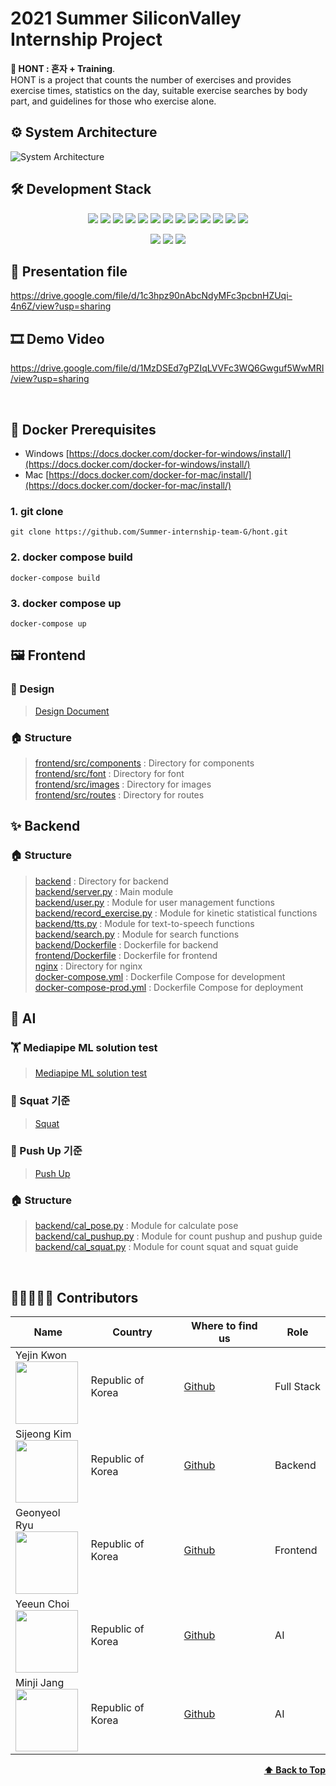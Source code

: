 # 2021 Summer SiliconValley Internship Project
**💪 HONT : 혼자 + Training**.  
HONT is a project that counts the number of exercises and provides exercise times, statistics on the day, suitable exercise searches by body part, and guidelines for those who exercise alone.

## ⚙ System Architecture
![System Architecture](https://user-images.githubusercontent.com/34560965/127418871-6adb856a-9ef8-4423-9559-0b3ac1999172.png)


## 🛠 Development Stack
<p align="center">
  <img src="https://img.shields.io/badge/React-v17.0.2-blue" />
  <img src="https://img.shields.io/badge/Flask-v1.1.1-blue" />
  <img src="https://img.shields.io/badge/Gunicorn-v20.0.4-blue" />
  <img src="https://img.shields.io/badge/Nginx-latest-blue" />
  <img src="https://img.shields.io/badge/OpenCV-v4.5.3-blue" />
  <img src="https://img.shields.io/badge/MongoDB-blue" />
  <img src="https://img.shields.io/badge/Redis-latest-blue" />
  <img src="https://img.shields.io/badge/Celery-latest-blue" />
  <img src="https://img.shields.io/badge/Docker-blue" />
  <img src="https://img.shields.io/badge/Swagger-blue" />
  <img src="https://img.shields.io/badge/Amazon_Polly-blue" />

  <img src="https://img.shields.io/badge/MongoDB_Compass-blue" />
  <img src="https://img.shields.io/badge/VSCode-blue" />
</p>
<p align="center" text-align="center" width="100%">
  <img src="https://img.shields.io/github/contributors/Summer-internship-team-G/hont?color=brightgreen" />
  <img src="https://img.shields.io/github/last-commit/Summer-internship-team-G/hont?color=red" />
  <img src="https://img.shields.io/github/commit-activity/w/Summer-internship-team-G/hont?color=red" />
</p>

## 💎 Presentation file
https://drive.google.com/file/d/1c3hpz90nAbcNdyMFc3pcbnHZUqi-4n6Z/view?usp=sharing
## 🎞 Demo Video
https://drive.google.com/file/d/1MzDSEd7gPZIqLVVFc3WQ6Gwguf5WwMRI/view?usp=sharing

<br>

## 📌 Docker Prerequisites

-   Windows [https://docs.docker.com/docker-for-windows/install/](https://docs.docker.com/docker-for-windows/install/)
-   Mac [https://docs.docker.com/docker-for-mac/install/](https://docs.docker.com/docker-for-mac/install/)

### [](https://github.com/shpark76/docker-demo#1-git-clone)1\. git clone

```
git clone https://github.com/Summer-internship-team-G/hont.git
```

### [](https://github.com/shpark76/docker-demo#2-docker-compose-build-and-up)2\. docker compose build

```
docker-compose build
```

### 3\. docker compose up

```
docker-compose up
```

## 🖼 Frontend
### 🎨 Design
  > [Design Document](https://www.notion.so/Design-Document-6c5e22d55a614606bd231c488e26e770)    
  
### 🏠 Structure
  > [frontend/src/components](./frontend/src/components) : Directory for components   
  > [frontend/src/font](./frontend/src/font) : Directory for font   
  > [frontend/src/images](./frontend/src/images) : Directory for images   
  > [frontend/src/routes](./frontend/src/routes) : Directory for routes   

## ✨ Backend
### 🏠 Structure
  > [backend](./backend) : Directory for backend   
  > [backend/server.py](./backend/server.py) : Main module   
  > [backend/user.py](./backend/user.py) : Module for user management functions   
  > [backend/record_exercise.py](./backend/record_exercise.py) : Module for kinetic statistical functions   
  > [backend/tts.py](./backend/tts.py) : Module for text-to-speech functions   
  > [backend/search.py](./backend/search.py) : Module for search functions   
  > [backend/Dockerfile](./backend/Dockerfile) : Dockerfile for backend   
  > [frontend/Dockerfile](./frontend/Dockerfile) : Dockerfile for frontend   
  > [nginx](./nginx) : Directory for nginx   
  > [docker-compose.yml](./docker-compose.yml) : Dockerfile Compose for development   
  > [docker-compose-prod.yml](./docker-compose-prod.yml) : Dockerfile Compose for deployment   

## 🤖 AI
### 🏋️ Mediapipe ML solution test
  > [Mediapipe ML solution test](https://www.notion.so/Mediapipe-ML-solution-test-4b08f970dcff40faa20d960bbc6fe161)  

### 🦵 Squat 기준
  > [Squat](https://www.notion.so/Squat-c2e93f74fcad42308a095483e64c071e)  

### 💪 Push Up 기준
  > [Push Up](https://www.notion.so/Push-Up-7b44a151906c4fd08616a288f7695213) 

### 🏠 Structure
  > [backend/cal_pose.py](./backend/cal_pose.py) : Module for calculate pose  
  > [backend/cal_pushup.py](./backend/cal_pushup.py) : Module for count pushup and pushup guide  
  > [backend/cal_squat.py](./backend/cal_squat.py) : Module for count squat and squat guide     

<br>

## 👩‍👩‍👧‍👧🧑 Contributors
| Name | Country | Where to find us | Role |
| ---- | ------- | ----------------- | ---- |
| Yejin Kwon <br /> <img src="https://avatars.githubusercontent.com/yejin0928" width="100" />  | Republic of Korea | [Github](https://github.com/yejin0928)| Full Stack |
| Sijeong Kim <br /> <img src="https://avatars.githubusercontent.com/Si-jeong" width="100" />  | Republic of Korea | [Github](https://github.com/Si-jeong)| Backend |
| Geonyeol Ryu <br /> <img src="https://avatars.githubusercontent.com/rjsduf0503" width="100" />  | Republic of Korea | [Github](https://github.com/rjsduf0503)| Frontend |
| Yeeun Choi <br /> <img src="https://avatars.githubusercontent.com/swcye" width="100" />  | Republic of Korea | [Github](https://github.com/swcye)| AI |
| Minji Jang <br /> <img src="https://avatars.githubusercontent.com/SUMMERLOVE7" width="100" />  | Republic of Korea | [Github](https://github.com/SUMMERLOVE7)| AI |


<div align="right">
    <b><a href="#2021-Summer-SiliconValley-Internship-Project">⬆️ Back to Top</a></b>
</div>

